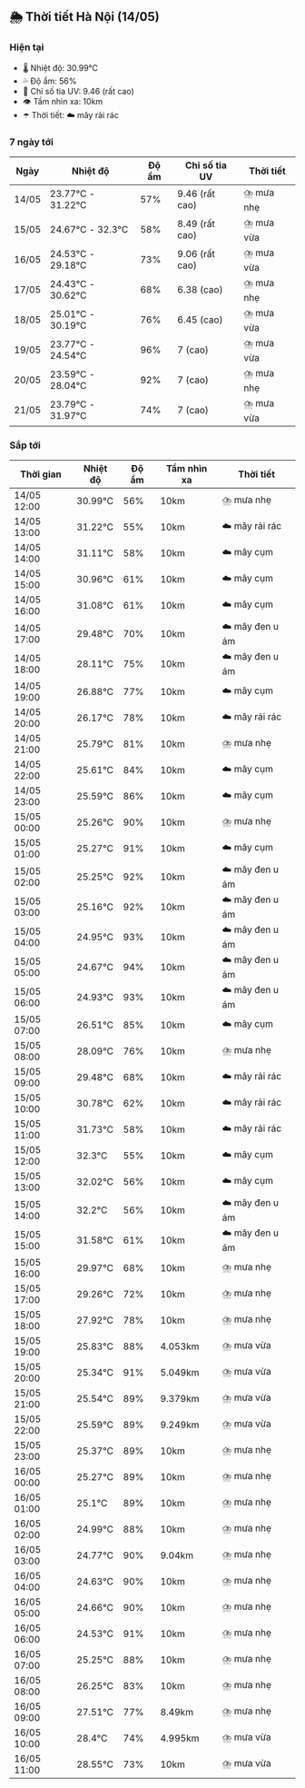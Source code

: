 ## 🌦️ Thời tiết Hà Nội (14/05)

### Hiện tại

- 🌡️ Nhiệt độ: 30.99℃
- 💦 Độ ẩm: 56%
- 🌟 Chỉ số tia UV: 9.46 (rất cao)
- 👁️ Tầm nhìn xa: 10km
- ☂️ Thời tiết: ☁️ mây rải rác

### 7 ngày tới

| Ngày | Nhiệt độ | Độ ẩm | Chỉ số tia UV | Thời tiết |
| --- | --- | --- | --- | --- |
| 14/05 | 23.77℃ - 31.22℃ | 57% | 9.46 (rất cao) | ⛈️ mưa nhẹ |
| 15/05 | 24.67℃ - 32.3℃ | 58% | 8.49 (rất cao) | ⛈️ mưa vừa |
| 16/05 | 24.53℃ - 29.18℃ | 73% | 9.06 (rất cao) | ⛈️ mưa vừa |
| 17/05 | 24.43℃ - 30.62℃ | 68% | 6.38 (cao) | ⛈️ mưa nhẹ |
| 18/05 | 25.01℃ - 30.19℃ | 76% | 6.45 (cao) | ⛈️ mưa vừa |
| 19/05 | 23.77℃ - 24.54℃ | 96% | 7 (cao) | ⛈️ mưa vừa |
| 20/05 | 23.59℃ - 28.04℃ | 92% | 7 (cao) | ⛈️ mưa nhẹ |
| 21/05 | 23.79℃ - 31.97℃ | 74% | 7 (cao) | ⛈️ mưa vừa |

### Sắp tới

| Thời gian | Nhiệt độ | Độ ẩm | Tầm nhìn xa | Thời tiết |
| --- | --- | --- | --- | --- |
| 14/05 12:00 | 30.99℃ | 56% | 10km | ⛈️ mưa nhẹ |
| 14/05 13:00 | 31.22℃ | 55% | 10km | ☁️ mây rải rác |
| 14/05 14:00 | 31.11℃ | 58% | 10km | ☁️ mây cụm |
| 14/05 15:00 | 30.96℃ | 61% | 10km | ☁️ mây cụm |
| 14/05 16:00 | 31.08℃ | 61% | 10km | ☁️ mây cụm |
| 14/05 17:00 | 29.48℃ | 70% | 10km | ☁️ mây đen u ám |
| 14/05 18:00 | 28.11℃ | 75% | 10km | ☁️ mây đen u ám |
| 14/05 19:00 | 26.88℃ | 77% | 10km | ☁️ mây cụm |
| 14/05 20:00 | 26.17℃ | 78% | 10km | ☁️ mây rải rác |
| 14/05 21:00 | 25.79℃ | 81% | 10km | ⛈️ mưa nhẹ |
| 14/05 22:00 | 25.61℃ | 84% | 10km | ☁️ mây cụm |
| 14/05 23:00 | 25.59℃ | 86% | 10km | ☁️ mây cụm |
| 15/05 00:00 | 25.26℃ | 90% | 10km | ⛈️ mưa nhẹ |
| 15/05 01:00 | 25.27℃ | 91% | 10km | ☁️ mây cụm |
| 15/05 02:00 | 25.25℃ | 92% | 10km | ☁️ mây đen u ám |
| 15/05 03:00 | 25.16℃ | 92% | 10km | ☁️ mây đen u ám |
| 15/05 04:00 | 24.95℃ | 93% | 10km | ☁️ mây đen u ám |
| 15/05 05:00 | 24.67℃ | 94% | 10km | ☁️ mây đen u ám |
| 15/05 06:00 | 24.93℃ | 93% | 10km | ☁️ mây đen u ám |
| 15/05 07:00 | 26.51℃ | 85% | 10km | ☁️ mây cụm |
| 15/05 08:00 | 28.09℃ | 76% | 10km | ⛈️ mưa nhẹ |
| 15/05 09:00 | 29.48℃ | 68% | 10km | ☁️ mây rải rác |
| 15/05 10:00 | 30.78℃ | 62% | 10km | ☁️ mây rải rác |
| 15/05 11:00 | 31.73℃ | 58% | 10km | ☁️ mây rải rác |
| 15/05 12:00 | 32.3℃ | 55% | 10km | ☁️ mây cụm |
| 15/05 13:00 | 32.02℃ | 56% | 10km | ☁️ mây cụm |
| 15/05 14:00 | 32.2℃ | 56% | 10km | ☁️ mây đen u ám |
| 15/05 15:00 | 31.58℃ | 61% | 10km | ☁️ mây đen u ám |
| 15/05 16:00 | 29.97℃ | 68% | 10km | ⛈️ mưa nhẹ |
| 15/05 17:00 | 29.26℃ | 72% | 10km | ⛈️ mưa nhẹ |
| 15/05 18:00 | 27.92℃ | 78% | 10km | ⛈️ mưa nhẹ |
| 15/05 19:00 | 25.83℃ | 88% | 4.053km | ⛈️ mưa vừa |
| 15/05 20:00 | 25.34℃ | 91% | 5.049km | ⛈️ mưa vừa |
| 15/05 21:00 | 25.54℃ | 89% | 9.379km | ⛈️ mưa vừa |
| 15/05 22:00 | 25.59℃ | 89% | 9.249km | ⛈️ mưa vừa |
| 15/05 23:00 | 25.37℃ | 89% | 10km | ⛈️ mưa nhẹ |
| 16/05 00:00 | 25.27℃ | 89% | 10km | ⛈️ mưa nhẹ |
| 16/05 01:00 | 25.1℃ | 89% | 10km | ⛈️ mưa nhẹ |
| 16/05 02:00 | 24.99℃ | 88% | 10km | ⛈️ mưa nhẹ |
| 16/05 03:00 | 24.77℃ | 90% | 9.04km | ⛈️ mưa nhẹ |
| 16/05 04:00 | 24.63℃ | 90% | 10km | ⛈️ mưa nhẹ |
| 16/05 05:00 | 24.66℃ | 90% | 10km | ⛈️ mưa nhẹ |
| 16/05 06:00 | 24.53℃ | 91% | 10km | ⛈️ mưa nhẹ |
| 16/05 07:00 | 25.25℃ | 88% | 10km | ⛈️ mưa nhẹ |
| 16/05 08:00 | 26.25℃ | 83% | 10km | ⛈️ mưa nhẹ |
| 16/05 09:00 | 27.51℃ | 77% | 8.49km | ⛈️ mưa nhẹ |
| 16/05 10:00 | 28.4℃ | 74% | 4.995km | ⛈️ mưa vừa |
| 16/05 11:00 | 28.55℃ | 73% | 10km | ⛈️ mưa vừa |
